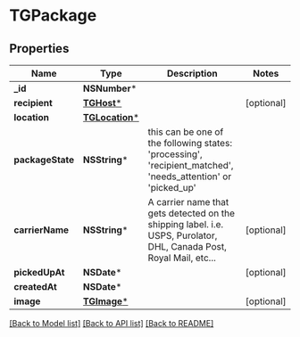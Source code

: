 # TGPackage

## Properties
Name | Type | Description | Notes
------------ | ------------- | ------------- | -------------
**_id** | **NSNumber*** |  | 
**recipient** | [**TGHost***](TGHost.md) |  | [optional] 
**location** | [**TGLocation***](TGLocation.md) |  | 
**packageState** | **NSString*** | this can be one of the following states: &#39;processing&#39;, &#39;recipient_matched&#39;, &#39;needs_attention&#39; or &#39;picked_up&#39; | 
**carrierName** | **NSString*** | A carrier name that gets detected on the shipping label. i.e. USPS, Purolator, DHL, Canada Post, Royal Mail, etc...  | [optional] 
**pickedUpAt** | **NSDate*** |  | [optional] 
**createdAt** | **NSDate*** |  | 
**image** | [**TGImage***](TGImage.md) |  | [optional] 

[[Back to Model list]](../README.md#documentation-for-models) [[Back to API list]](../README.md#documentation-for-api-endpoints) [[Back to README]](../README.md)


